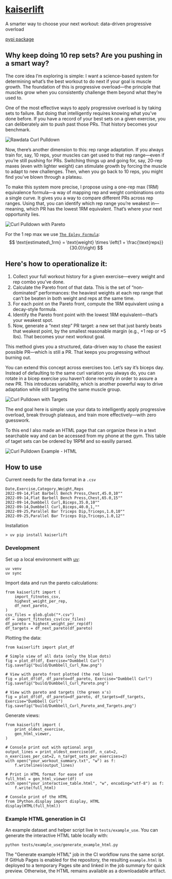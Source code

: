 # [kaiserlift](https://www.douglastkaiser.com/projects/#workoutPlanner)
A smarter way to choose your next workout: data-driven progressive overload

[pypi package](https://pypi.org/project/kaiserlift/)

## Why keep doing 10 rep sets? Are you pushing in a smart way?

The core idea I’m exploring is simple: I want a science-based system for determining what’s the best workout to do next if your goal is muscle growth. The foundation of this is progressive overload—the principle that muscles grow when you consistently challenge them beyond what they’re used to.

One of the most effective ways to apply progressive overload is by taking sets to failure. But doing that intelligently requires knowing what you’ve done before. If you have a record of your best sets on a given exercise, you can deliberately aim to push past those PRs. That history becomes your benchmark.

![Rawdata Curl Pulldown](images/RawDataCurlPulldownBicep.png "Rawdata Curl Pulldown")

Now, there’s another dimension to this: rep range adaptation. If you always train for, say, 10 reps, your muscles can get used to that rep range—even if you’re still pushing for PRs. Switching things up and going for, say, 20-rep maxes (even with lighter weight) can stimulate growth by forcing the muscle to adapt to new challenges. Then, when you go back to 10 reps, you might find you’ve blown through a plateau.

To make this system more precise, I propose using a one-rep max (1RM) equivalence formula—a way of mapping rep and weight combinations onto a single curve. It gives you a way to compare different PRs across rep ranges. Using that, you can identify which rep range you’re weakest in—meaning, which PR has the lowest 1RM equivalent. That’s where your next opportunity lies.

![Curl Pulldown with Pareto](images/CurlPulldownwithPareto.png "Curl Pulldown with Pareto")

For the 1 rep max we use [`The Epley Formula`](https://en.wikipedia.org/wiki/One-repetition_maximum#cite_ref-7):
$$
\text{estimated\_1rm} = \text{weight} \times \left(1 + \frac{\text{reps}}{30.0}\right)
$$

## Here's how to operationalize it:

1. Collect your full workout history for a given exercise—every weight and rep combo you’ve done.
2. Calculate the Pareto front of that data. This is the set of “non-dominated” performances: the heaviest weights at each rep range that can’t be beaten in both weight and reps at the same time.
3. For each point on the Pareto front, compute the 1RM equivalent using a decay-style formula.
4. Identify the Pareto front point with the lowest 1RM equivalent—that’s your weakest spot.
5. Now, generate a “next step” PR target: a new set that just barely beats that weakest point, by the smallest reasonable margin (e.g., +1 rep or +5 lbs). That becomes your next workout goal.

This method gives you a structured, data-driven way to chase the easiest possible PR—which is still a PR. That keeps you progressing without burning out.

You can extend this concept across exercises too. Let’s say it’s biceps day. Instead of defaulting to the same curl variation you always do, you can rotate in a bicep exercise you haven’t done recently in order to assure a new PR. This introduces variability, which is another powerful way to drive adaptation while still targeting the same muscle group.

![Curl Pulldown with Targets](images/CurlPulldownwithTargets.png "Curl Pulldown with Targets")

The end goal here is simple: use your data to intelligently apply progressive overload, break through plateaus, and train more effectively—with zero guesswork.

To this end I also made an HTML page that can organize these in a text searchable way and can be accessed from my phone at the gym. This table of taget sets can be ordered by 1RPM and so easilly parsed.

![Curl Pulldown Example - HTML](images/curlpulldown_html.png "Curl Pulldown Example - HTML")

## How to use

Current needs for the data format in a `.csv`
```
Date,Exercise,Category,Weight,Reps
2022-09-14,Flat Barbell Bench Press,Chest,45.0,10""
2022-09-14,Flat Barbell Bench Press,Chest,65.0,15""
2022-09-14,Dumbbell Curl,Biceps,35.0,10""
2022-09-14,Dumbbell Curl,Biceps,40.0,1,""
2022-09-25,Parallel Bar Triceps Dip,Triceps,1.0,10""
2022-09-25,Parallel Bar Triceps Dip,Triceps,1.0,12""
```

Installation
```
> uv pip install kaiserlift
```

### Development

Set up a local environment with [uv](https://docs.astral.sh/uv/):

```
uv venv
uv sync
```

Import data and run the pareto calculations:
```
from kaiserlift import (
    import_fitnotes_csv,
    highest_weight_per_rep,
    df_next_pareto,
)
csv_files = glob.glob("*.csv")
df = import_fitnotes_csv(csv_files)
df_pareto = highest_weight_per_rep(df)
df_targets = df_next_pareto(df_pareto)
```

Plotting the data:
```
from kaiserlift import plot_df

# Simple view of all data (only the blue dots)
fig = plot_df(df, Exercise="Dumbbell Curl")
fig.savefig("build/Dumbbell_Curl_Raw.png")

# View with pareto front plotted (the red line)
fig = plot_df(df, df_pareto=df_pareto, Exercise="Dumbbell Curl")
fig.savefig("build/Dumbbell_Curl_Pareto.png")

# View with pareto and targets (the green x's)
fig = plot_df(df, df_pareto=df_pareto, df_targets=df_targets, Exercise="Dumbbell Curl")
fig.savefig("build/Dumbbell_Curl_Pareto_and_Targets.png")
```

Generate views:
```
from kaiserlift import (
    print_oldest_exercise,
    gen_html_viewer,
)

# Console print out with optional args
output_lines = print_oldest_exercise(df, n_cat=2, n_exercises_per_cat=2, n_target_sets_per_exercises=2)
with open("your_workout_summary.txt", "w") as f:
    f.writelines(output_lines)

# Print in HTML format for ease of use
full_html = gen_html_viewer(df)
with open("your_interactive_table.html", "w", encoding="utf-8") as f:
    f.write(full_html)

# Console print of the HTML
from IPython.display import display, HTML
display(HTML(full_html))
```

### Example HTML generation in CI

An example dataset and helper script live in `tests/example_use`. You can
generate the interactive HTML table locally with:

```
python tests/example_use/generate_example_html.py
```

The "Generate example HTML" job in the CI workflow runs the same script. If
GitHub Pages is enabled for the repository, the resulting `example.html` is
deployed to a temporary Pages site and linked in the job summary for quick
preview. Otherwise, the HTML remains available as a downloadable artifact.
